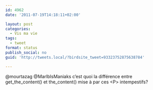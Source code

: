 ```yaml
---
id: 4962
date: '2011-07-19T14:18:11+02:00'

layout: post
categories:
  - Vis ma vie
tags:
  - tweet
format: status
publish_social: no
guid: 'http://tweets.local/?birdsite_tweet=93323752875638784'

---
```


@mourtazag @MarlbIsManiaks c’est quoi la différence entre get\_the\_content() et the\_content() mise à par ces &lt;P&gt; intempestifs?